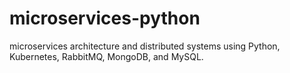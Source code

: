 # microservices-python
microservices architecture and distributed systems using Python, Kubernetes, RabbitMQ, MongoDB, and MySQL.
